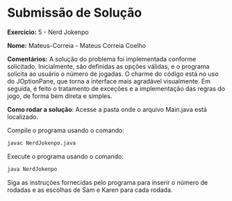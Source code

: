 # Submissão de Solução

**Exercicio:** 5 - Nerd Jokenpo

**Nome:** Mateus-Correia - Mateus Correia Coelho

**Comentários:** A solução do problema foi implementada conforme solicitado. Inicialmente, são definidas as opções válidas, e o programa solicita ao usuário o número de jogadas. O charme do código está no uso do JOptionPane, que torna a interface mais agradável visualmente. Em seguida, é feito o tratamento de exceções e a implementação das regras do jogo, de forma bem direta e simples.

**Como rodar a solução**: Acesse a pasta onde o arquivo Main.java está localizado.

Compile o programa usando o comando:
```bash
javac NerdJokenpo.java

```
Execute o programa usando o comando:
```bash
java NerdJokenpo

```
Siga as instruções fornecidas pelo programa para inserir o número de rodadas e as escolhas de Sam e Karen para cada rodada.